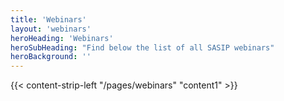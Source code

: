 ```yaml
---
title: 'Webinars'
layout: 'webinars'
heroHeading: 'Webinars'
heroSubHeading: "Find below the list of all SASIP webinars"
heroBackground: ''
---
```


<div>
{{< content-strip-left "/pages/webinars" "content1" >}}
</div>
